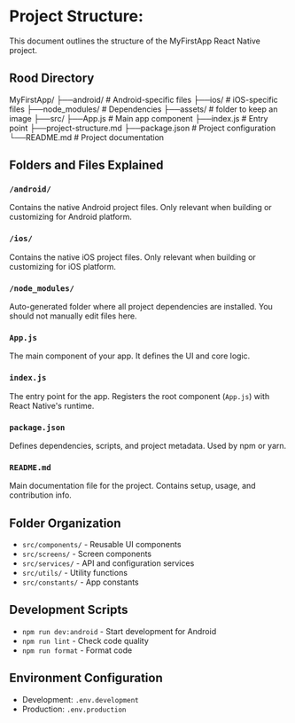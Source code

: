 # Project Structure:

This document outlines the structure of the MyFirstApp React Native project.

## Rood Directory

MyFirstApp/
├──android/ # Android-specific files
├──ios/ # iOS-specific files
├──node_modules/ # Dependencies
├──assets/ # folder to keep an image
├──src/
├──App.js # Main app component
├──index.js # Entry point
├──project-structure.md
├──package.json # Project configuration
└──README.md # Project documentation

## Folders and Files Explained

### `/android/`

Contains the native Android project files. Only relevant when building or customizing for Android platform.

### `/ios/`

Contains the native iOS project files. Only relevant when building or customizing for iOS platform.

### `/node_modules/`

Auto-generated folder where all project dependencies are installed. You should not manually edit files here.

### `App.js`

The main component of your app. It defines the UI and core logic.

### `index.js`

The entry point for the app. Registers the root component (`App.js`) with React Native's runtime.

### `package.json`

Defines dependencies, scripts, and project metadata. Used by npm or yarn.

### `README.md`

Main documentation file for the project. Contains setup, usage, and contribution info.

## Folder Organization

- `src/components/` - Reusable UI components
- `src/screens/` - Screen components
- `src/services/` - API and configuration services
- `src/utils/` - Utility functions
- `src/constants/` - App constants

## Development Scripts

- `npm run dev:android` - Start development for Android
- `npm run lint` - Check code quality
- `npm run format` - Format code

## Environment Configuration

- Development: `.env.development`
- Production: `.env.production`
